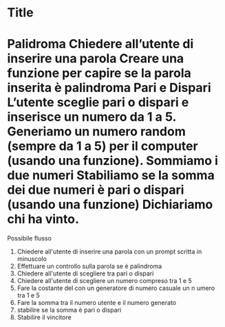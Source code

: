 Title
===
Palidroma
Chiedere all’utente di inserire una parola
Creare una funzione per capire se la parola inserita è palindroma
Pari e Dispari
L’utente sceglie pari o dispari e inserisce un numero da 1 a 5.
Generiamo un numero random (sempre da 1 a 5) per il computer (usando una funzione).
Sommiamo i due numeri
Stabiliamo se la somma dei due numeri è pari o dispari (usando una funzione)
Dichiariamo chi ha vinto.
===
Possibile flusso
1. Chiedere all'utente di inserire una parola con un prompt scritta in minuscolo
2. Effettuare un controllo sulla parola se è palindroma
3. Chiedere all'utente di scegliere tra pari o dispari
4. Chiedere all'utente di scegliere un numero compreso tra 1 e 5
5. Fare la costante del con un generatore di numero casuale un n umero tra 1 e 5
6. Fare la somma tra il numero utente e il numero generato 
7. stabilire se la somma è pari o dispari
8. Stabilire il vincitore